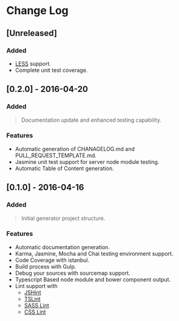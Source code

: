 # Change Log

## [Unreleased]

### Added

- [LESS](http://lesscss.org/usage/) support.
- Complete unit test coverage.

## [0.2.0] - 2016-04-20

### Added
> Documentation update and enhanced testing capability.

### Features
- Automatic generation of CHANAGELOG.md and PULL_REQUEST_TEMPLATE.md.
- Jasmine unit test support for server node module testing.
- Automatic Table of Content generation.

## [0.1.0] - 2016-04-16

### Added
> Initial generator project structure.

### Features
- Automatic documentation generation.
- Karma, Jasmine, Mocha and Chai testing environment support.
- Code Coverage with istanbul.
- Build process with Gulp.
- Debug your sources with sourcemap support.
- Typescript Based node module and bower component output.
- Lint support with
  - [JSHint](http://jshint.com/)
  - [TSLint](https://www.npmjs.com/package/tslint)
  - [SASS Lint](https://www.npmjs.com/package/sass-lint)
  - [CSS Lint](https://www.npmjs.com/package/gulp-csslint) 



